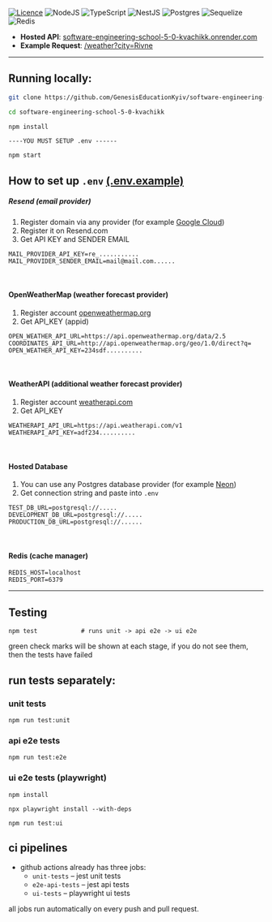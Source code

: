 [![Licence](https://img.shields.io/github/license/Ileriayo/markdown-badges?style=for-the-badge)](./LICENSE)
![NodeJS](https://img.shields.io/badge/node.js-6DA55F?style=for-the-badge&logo=node.js&logoColor=white)
![TypeScript](https://img.shields.io/badge/typescript-%23007ACC.svg?style=for-the-badge&logo=typescript&logoColor=white)
![NestJS](https://img.shields.io/badge/nestjs-%23E0234E.svg?style=for-the-badge&logo=nestjs&logoColor=white)
![Postgres](https://img.shields.io/badge/postgres-%23316192.svg?style=for-the-badge&logo=postgresql&logoColor=white)
![Sequelize](https://img.shields.io/badge/Sequelize-52B0E7?style=for-the-badge&logo=Sequelize&logoColor=white)
![Redis](https://img.shields.io/badge/redis-%23DD0031.svg?style=for-the-badge&logo=redis&logoColor=white)

- **Hosted API**: [software-engineering-school-5-0-kvachikk.onrender.com](https://software-engineering-school-5-0-kvachikk.onrender.com)
- **Example Request**: [/weather?city=Rivne](https://software-engineering-school-5-0-kvachikk.onrender.com/api/weather?city=Rivne)

---

## Running locally:

```bash
git clone https://github.com/GenesisEducationKyiv/software-engineering-school-5-0-kvachikk
```

```bash
cd software-engineering-school-5-0-kvachikk
```

```bash
npm install
```

```
----YOU MUST SETUP .env ------
```

```bash
npm start
```

## How to set up ```.env``` [(.env.example)](https://github.com/GenesisEducationKyiv/software-engineering-school-5-0-kvachikk/blob/hw-6-redis/.env.example)
##### Resend (email provider)
1. Register domain via any provider (for example [Google Cloud](https://cloud.google.com/domains/docs/register-domain))
2. Register it on Resend.com
3. Get API KEY and SENDER EMAIL
```dotenv
MAIL_PROVIDER_API_KEY=re_...........
MAIL_PROVIDER_SENDER_EMAIL=mail@mail.com......
```
<br>

#### OpenWeatherMap (weather forecast provider)
1. Register account  [openweathermap.org](https://openweathermap.org/)
2. Get API_KEY (appid)

```dotenv
OPEN_WEATHER_API_URL=https://api.openweathermap.org/data/2.5
COORDINATES_API_URL=http://api.openweathermap.org/geo/1.0/direct?q=
OPEN_WEATHER_API_KEY=234sdf..........
```
<br>

#### WeatherAPI (additional weather forecast provider)
1. Register account  [weatherapi.com](https://www.weatherapi.com/)
2. Get API_KEY 
```dotenv
WEATHERAPI_API_URL=https://api.weatherapi.com/v1
WEATHERAPI_API_KEY=adf234..........
```

<br>

#### Hosted Database
1. You can use any Postgres database provider (for example [Neon](https://neon.com/))
2. Get connection string and paste into ```.env```
```dotenv
TEST_DB_URL=postgresql://.....
DEVELOPMENT_DB_URL=postgresql://.....
PRODUCTION_DB_URL=postgresql://......
```

<br>

#### Redis (cache manager)
```dotenv
REDIS_HOST=localhost
REDIS_PORT=6379
```

---


## Testing
```
npm test            # runs unit -> api e2e -> ui e2e
```

green check marks will be shown at each stage, if you do not see them, then the tests have failed


## run tests separately:

### unit tests
```
npm run test:unit
```

### api e2e tests
```
npm run test:e2e
```

### ui e2e tests (playwright)
```
npm install
```
```
npx playwright install --with-deps
``` 
```
npm run test:ui
```

## ci pipelines
* github actions already has three jobs:
    * `unit-tests` – jest unit tests
    * `e2e-api-tests` – jest api tests
    * `ui-tests` – playwright ui tests

all jobs run automatically on every push and pull request.
